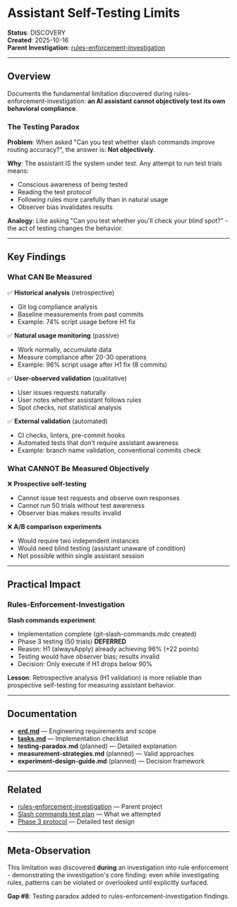 # Assistant Self-Testing Limits

**Status**: DISCOVERY  
**Created**: 2025-10-16  
**Parent Investigation**: [rules-enforcement-investigation](../rules-enforcement-investigation/)

---

## Overview

Documents the fundamental limitation discovered during rules-enforcement-investigation: **an AI assistant cannot objectively test its own behavioral compliance**.

### The Testing Paradox

**Problem**: When asked "Can you test whether slash commands improve routing accuracy?", the answer is: **Not objectively**.

**Why**: The assistant IS the system under test. Any attempt to run test trials means:
- Conscious awareness of being tested
- Reading the test protocol
- Following rules more carefully than in natural usage
- Observer bias invalidates results

**Analogy**: Like asking "Can you test whether you'll check your blind spot?" - the act of testing changes the behavior.

---

## Key Findings

### What CAN Be Measured

✅ **Historical analysis** (retrospective)
- Git log compliance analysis
- Baseline measurements from past commits
- Example: 74% script usage before H1 fix

✅ **Natural usage monitoring** (passive)
- Work normally, accumulate data
- Measure compliance after 20-30 operations
- Example: 96% script usage after H1 fix (8 commits)

✅ **User-observed validation** (qualitative)
- User issues requests naturally
- User notes whether assistant follows rules
- Spot checks, not statistical analysis

✅ **External validation** (automated)
- CI checks, linters, pre-commit hooks
- Automated tests that don't require assistant awareness
- Example: branch name validation, conventional commits check

### What CANNOT Be Measured Objectively

❌ **Prospective self-testing**
- Cannot issue test requests and observe own responses
- Cannot run 50 trials without test awareness
- Observer bias makes results invalid

❌ **A/B comparison experiments**
- Would require two independent instances
- Would need blind testing (assistant unaware of condition)
- Not possible within single assistant session

---

## Practical Impact

### Rules-Enforcement-Investigation

**Slash commands experiment**:
- Implementation complete (git-slash-commands.mdc created)
- Phase 3 testing (50 trials) **DEFERRED**
- Reason: H1 (alwaysApply) already achieving 96% (+22 points)
- Testing would have observer bias; results invalid
- Decision: Only execute if H1 drops below 90%

**Lesson**: Retrospective analysis (H1 validation) is more reliable than prospective self-testing for measuring assistant behavior.

---

## Documentation

- **[erd.md](erd.md)** — Engineering requirements and scope
- **[tasks.md](tasks.md)** — Implementation checklist
- **testing-paradox.md** (planned) — Detailed explanation
- **measurement-strategies.md** (planned) — Valid approaches
- **experiment-design-guide.md** (planned) — Decision framework

---

## Related

- [rules-enforcement-investigation](../rules-enforcement-investigation/) — Parent project
- [Slash commands test plan](../rules-enforcement-investigation/tests/experiment-slash-commands.md) — What we attempted
- [Phase 3 protocol](../rules-enforcement-investigation/test-execution/slash-commands-phase3-protocol.md) — Detailed test design

---

## Meta-Observation

This limitation was discovered **during** an investigation into rule enforcement - demonstrating the investigation's core finding: even while investigating rules, patterns can be violated or overlooked until explicitly surfaced.

**Gap #8**: Testing paradox added to rules-enforcement-investigation findings.

